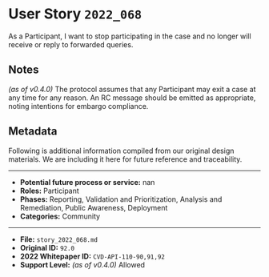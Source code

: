 
# User Story `2022_068` #

<!-- story-start -->As a Participant, I want to stop participating in the case and no longer will receive or reply to forwarded queries.<!-- story-end -->

## Notes ##

*(as of v0.4.0)*
The protocol assumes that any Participant may exit a case at any time for any reason. An RC message should be emitted as appropriate, noting intentions for embargo compliance.


## Metadata ##

Following is additional information compiled from our original design materials.
We are including it here for future reference and traceability.

---

- **Potential future process or service:** nan
- **Roles:** Participant
- **Phases:** Reporting, Validation and Prioritization, Analysis and Remediation, Public Awareness, Deployment
- **Categories:** Community

---

- **File:** `story_2022_068.md`
- **Original ID:** `92.0`
- **2022 Whitepaper ID:** `CVD-API-110-90,91,92`
- **Support Level:** *(as of v0.4.0)* Allowed
